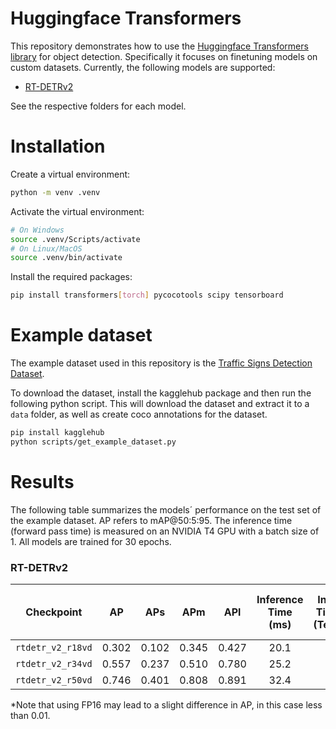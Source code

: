 # Huggingface Transformers

This repository demonstrates how to use the [Huggingface Transformers library](https://huggingface.co/docs/transformers/en/index) for object detection. Specifically it focuses on finetuning models on custom datasets. Currently, the following models are supported:

- [RT-DETRv2](https://huggingface.co/docs/transformers/model_doc/rt_detr_v2)

See the respective folders for each model.

# Installation
Create a virtual environment:
```bash
python -m venv .venv
```

Activate the virtual environment:
```bash
# On Windows
source .venv/Scripts/activate
# On Linux/MacOS
source .venv/bin/activate
```

Install the required packages:
```bash
pip install transformers[torch] pycocotools scipy tensorboard
```

# Example dataset

The example dataset used in this repository is the [Traffic Signs Detection Dataset](https://www.kaggle.com/datasets/pkdarabi/cardetection).

To download the dataset, install the kagglehub package and then run the following python script. This will download the dataset and extract it to a `data` folder, as well as create coco annotations for the dataset.
```bash
pip install kagglehub
python scripts/get_example_dataset.py
```

# Results

The following table summarizes the models´ performance on the test set of the example dataset. AP refers to mAP@50:5:95. The inference time (forward pass time) is measured on an NVIDIA T4 GPU with a batch size of 1. All models are trained for 30 epochs.

### RT-DETRv2
| Checkpoint |    AP   |   APs   |   APm   |   APl   | Inference Time (ms) | Inference Time (ms)<br>(TensorRT) | Inference Time (ms)<br>(TensorRT, FP16*) |
|-----|:-----:|:-----:|:-----:|:-----:|:-----:|:-----:|:-----:|
|`rtdetr_v2_r18vd`| 0.302 | 0.102 | 0.345 | 0.427 | 20.1 | 8.3 | 7.6 |
|`rtdetr_v2_r34vd`| 0.557 | 0.237 | 0.510 | 0.780 | 25.2 | 12.2 | 7.8 |
|`rtdetr_v2_r50vd`| 0.746 | 0.401 | 0.808 | 0.891 | 32.4 | 19.2 | 7.5 |

*Note that using FP16 may lead to a slight difference in AP, in this case less than 0.01.

